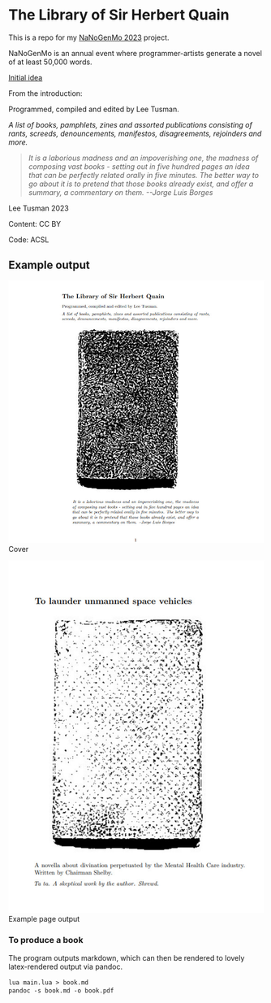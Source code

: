 # The Library of Sir Herbert Quain

This is a repo for my [NaNoGenMo 2023](https://github.com/NaNoGenMo/2023) project.

NaNoGenMo is an annual event where programmer-artists generate a novel of at least 50,000 words.

[Initial idea](https://github.com/NaNoGenMo/2023/issues/28)

From the introduction:

Programmed, compiled and edited by Lee Tusman.

*A list of books, pamphlets, zines and assorted publications consisting of rants, screeds, denouncements, manifestos, disagreements, rejoinders and more.*

> *It is a laborious madness and an impoverishing one, the madness of composing vast books - setting out in five hundred pages an idea that can be perfectly related orally in five minutes. The better way to go about it is to pretend that those books already exist, and offer a summary, a commentary on them. --Jorge Luis Borges*

Lee Tusman 2023 

Content: CC BY 

Code: ACSL

## Example output

![cover screenshot](cover.jpg)  
Cover

![example page](example-page.jpg)  
Example page output


### To produce a book

The program outputs markdown, which can then be rendered to lovely latex-rendered output via pandoc.

```
lua main.lua > book.md
pandoc -s book.md -o book.pdf
```
